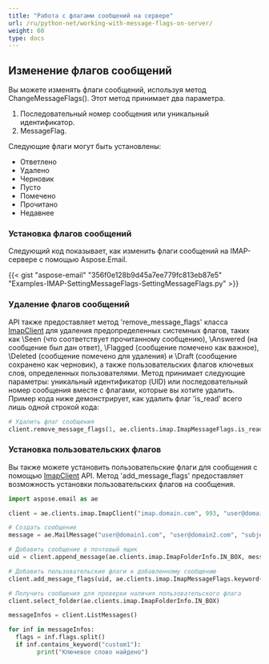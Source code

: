 ```yaml
---
title: "Работа с флагами сообщений на сервере"
url: /ru/python-net/working-with-message-flags-on-server/
weight: 60
type: docs
---
```



## **Изменение флагов сообщений**
Вы можете изменять флаги сообщений, используя метод ChangeMessageFlags(). Этот метод принимает два параметра.

1. Последовательный номер сообщения или уникальный идентификатор.
1. MessageFlag.

Следующие флаги могут быть установлены:

- Ответлено
- Удалено
- Черновик
- Пусто
- Помечено
- Прочитано
- Недавнее
### **Установка флагов сообщений**
Следующий код показывает, как изменить флаги сообщений на IMAP-сервере с помощью Aspose.Email.

{{< gist "aspose-email" "356f0e128b9d45a7ee779fc813eb87e5" "Examples-IMAP-SettingMessageFlags-SettingMessageFlags.py" >}}

### **Удаление флагов сообщений**

API также предоставляет метод 'remove_message_flags' класса [ImapClient](https://reference.aspose.com/email/python-net/aspose.email.clients.imap/imapclient/#imapclient-class) для удаления предопределенных системных флагов, таких как \Seen (что соответствует прочитанному сообщению), \Answered (на сообщение был дан ответ), \Flagged (сообщение помечено как важное), \Deleted (сообщение помечено для удаления) и \Draft (сообщение сохранено как черновик), а также пользовательских флагов ключевых слов, определенных пользователями. Метод принимает следующие параметры: уникальный идентификатор (UID) или последовательный номер сообщения вместе с флагами, которые вы хотите удалить. Пример кода ниже демонстрирует, как удалить флаг 'is_read' всего лишь одной строкой кода:

```py
# Удалить флаг сообщения
client.remove_message_flags(1, ae.clients.imap.ImapMessageFlags.is_read)
```
### **Установка пользовательских флагов**
Вы также можете установить пользовательские флаги для сообщения с помощью [ImapClient](https://reference.aspose.com/email/python-net/aspose.email.clients.imap/imapclient/#imapclient-class) API. Метод 'add_message_flags' предоставляет возможность установки пользовательских флагов на сообщения.

```py
import aspose.email as ae

client = ae.clients.imap.ImapClient("imap.domain.com", 993, "user@domain.com", "pwd", ae.clients.SecurityOptions.SSL_IMPLICIT)

# Создать сообщение
message = ae.MailMessage("user@domain1.com", "user@domain2.com", "subject", "message")

# Добавить сообщение в почтовый ящик
uid = client.append_message(ae.clients.imap.ImapFolderInfo.IN_BOX, message)

# Добавить пользовательские флаги к добавленному сообщению
client.add_message_flags(uid, ae.clients.imap.ImapMessageFlags.keyword("custom1") | ae.clients.imap.ImapMessageFlags.keyword("custom1_0"))

# Получить сообщения для проверки наличия пользовательского флага
client.select_folder(ae.clients.imap.ImapFolderInfo.IN_BOX)

messageInfos = client.ListMessages()

for inf in messageInfos:
  flags = inf.flags.split()
  if inf.contains_keyword("custom1"):
        print("Ключевое слово найдено")
```
